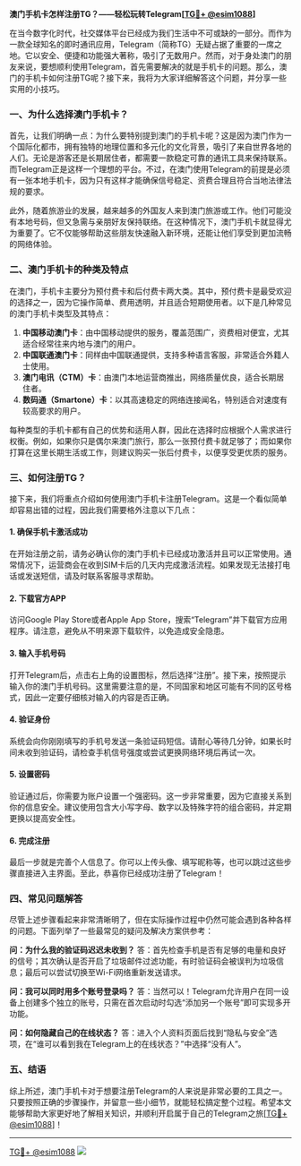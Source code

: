 **澳门手机卡怎样注册TG？——轻松玩转Telegram[[TG💪+ @esim1088](https://t.me/s/esim1088)]**

在当今数字化时代，社交媒体平台已经成为我们生活中不可或缺的一部分。而作为一款全球知名的即时通讯应用，Telegram（简称TG）无疑占据了重要的一席之地。它以安全、便捷和功能强大著称，吸引了无数用户。然而，对于身处澳门的朋友来说，要想顺利使用Telegram，首先需要解决的就是手机卡的问题。那么，澳门的手机卡如何注册TG呢？接下来，我将为大家详细解答这个问题，并分享一些实用的小技巧。

### 一、为什么选择澳门手机卡？

首先，让我们明确一点：为什么要特别提到澳门的手机卡呢？这是因为澳门作为一个国际化都市，拥有独特的地理位置和多元化的文化背景，吸引了来自世界各地的人们。无论是游客还是长期居住者，都需要一款稳定可靠的通讯工具来保持联系。而Telegram正是这样一个理想的平台。不过，在澳门使用Telegram的前提是必须有一张本地手机卡，因为只有这样才能确保信号稳定、资费合理且符合当地法律法规的要求。

此外，随着旅游业的发展，越来越多的外国友人来到澳门旅游或工作。他们可能没有本地号码，但又急需与亲朋好友保持联络。在这种情况下，澳门手机卡就显得尤为重要了。它不仅能够帮助这些朋友快速融入新环境，还能让他们享受到更加流畅的网络体验。

### 二、澳门手机卡的种类及特点

在澳门，手机卡主要分为预付费卡和后付费卡两大类。其中，预付费卡是最受欢迎的选择之一，因为它操作简单、费用透明，并且适合短期使用者。以下是几种常见的澳门手机卡类型及其特点：

1. **中国移动澳门卡**：由中国移动提供的服务，覆盖范围广，资费相对便宜，尤其适合经常往来内地与澳门的用户。
2. **中国联通澳门卡**：同样由中国联通提供，支持多种语言客服，非常适合外籍人士使用。
3. **澳门电讯（CTM）卡**：由澳门本地运营商推出，网络质量优良，适合长期居住者。
4. **数码通（Smartone）卡**：以其高速稳定的网络连接闻名，特别适合对速度有较高要求的用户。

每种类型的手机卡都有自己的优势和适用人群，因此在选择时应根据个人需求进行权衡。例如，如果你只是偶尔来澳门旅行，那么一张预付费卡就足够了；而如果你打算在这里长期生活或工作，则建议购买一张后付费卡，以便享受更优质的服务。

### 三、如何注册TG？

接下来，我们将重点介绍如何使用澳门手机卡注册Telegram。这是一个看似简单却容易出错的过程，因此我们需要格外注意以下几点：

#### 1. 确保手机卡激活成功

在开始注册之前，请务必确认你的澳门手机卡已经成功激活并且可以正常使用。通常情况下，运营商会在收到SIM卡后的几天内完成激活流程。如果发现无法接打电话或发送短信，请及时联系客服寻求帮助。

#### 2. 下载官方APP

访问Google Play Store或者Apple App Store，搜索“Telegram”并下载官方应用程序。请注意，避免从不明来源下载软件，以免造成安全隐患。

#### 3. 输入手机号码

打开Telegram后，点击右上角的设置图标，然后选择“注册”。接下来，按照提示输入你的澳门手机号码。这里需要注意的是，不同国家和地区可能有不同的区号格式，因此一定要仔细核对输入的内容是否正确。

#### 4. 验证身份

系统会向你刚刚填写的手机号发送一条验证码短信。请耐心等待几分钟，如果长时间未收到验证码，请检查手机信号强度或尝试更换网络环境后再试一次。

#### 5. 设置密码

验证通过后，你需要为账户设置一个强密码。这一步非常重要，因为它直接关系到你的信息安全。建议使用包含大小写字母、数字以及特殊字符的组合密码，并定期更换以提高安全性。

#### 6. 完成注册

最后一步就是完善个人信息了。你可以上传头像、填写昵称等，也可以跳过这些步骤直接进入主界面。至此，恭喜你已经成功注册了Telegram！

### 四、常见问题解答

尽管上述步骤看起来非常清晰明了，但在实际操作过程中仍然可能会遇到各种各样的问题。下面列举了一些最常见的疑问及解决方案供参考：

**问：为什么我的验证码迟迟未收到？**
答：首先检查手机是否有足够的电量和良好的信号；其次确认是否开启了垃圾邮件过滤功能，有时验证码会被误判为垃圾信息；最后可以尝试切换至Wi-Fi网络重新发送请求。

**问：我可以同时用多个账号登录吗？**
答：当然可以！Telegram允许用户在同一设备上创建多个独立的账号，只需在首次启动时勾选“添加另一个账号”即可实现多开功能。

**问：如何隐藏自己的在线状态？**
答：进入个人资料页面后找到“隐私与安全”选项，在“谁可以看到我在Telegram上的在线状态？”中选择“没有人”。

### 五、结语

综上所述，澳门手机卡对于想要注册Telegram的人来说是非常必要的工具之一。只要按照正确的步骤操作，并留意一些小细节，就能轻松搞定整个过程。希望本文能够帮助大家更好地了解相关知识，并顺利开启属于自己的Telegram之旅[[TG💪+ @esim1088](https://t.me/s/esim1088)]！

---

[TG💪+ @esim1088](https://t.me/s/esim1088) ![](https://i.postimg.cc/4NQfJmqS/Snipaste-2025-05-13-00-14-12.png)